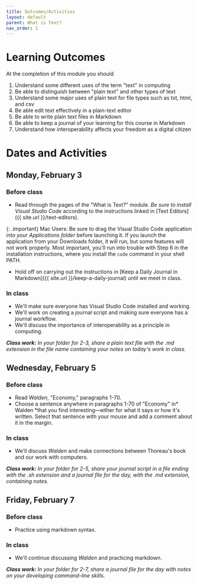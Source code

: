 ```yaml
---
title: Outcomes/Activities
layout: default
parent: What is Text?
nav_order: 1
---
```

# Learning Outcomes

At the completion of this module you should

1. Understand some different uses of the term "text" in computing
2. Be able to distinguish between "plain text" and other types of text
3. Understand some major uses of plain text for file types such as txt, html, and csv
3. Be able edit text effectively in a plain-text editor
4. Be able to write plain text files in Markdown
5. Be able to keep a journal of your learning for this course in Markdown
6. Understand how interoperability affects your freedom as a digital citizen

# Dates and Activities

## Monday, February 3

### Before class

- Read through the pages of the "What is Text?" module. *Be sure to install Visual Studio Code* according to the instructions linked in [Text Editors]({{ site.url }}/text-editors). 

{: .important}
Mac Users: Be sure to drag the Visual Studio Code application *into your Applications folder* before launching it. If you launch the application from your Downloads folder, it will run, but some features will not work properly. Most important, you'll run into trouble with Step 6 in the installation instructions, where you install the `code` command in your shell PATH.

- Hold off on carrying out the instructions in [Keep a Daily Journal in Markdown]({{ site.url }}/keep-a-daily-journal) until we meet in class.

### In class

- We'll make sure everyone has Visual Studio Code installed and working.
- We'll work on creating a journal script and making sure everyone has a journal workflow.
- We'll discuss the importance of interoperability as a principle in computing.

***Class work:*** *In your folder for 2-3, share a plain text file with the .md extension in the file name containing your notes on today's work in class.*

## Wednesday, February 5

### Before class

- Read *Walden*, "Economy," paragraphs 1-70.
- Choose a sentence anywhere in paragraphs 1-70 of "Economy" in* Walden *that you find interesting&mdash;either for what it says or how it's written. Select that sentence with your mouse and add a comment about it in the margin.

### In class

- We'll discuss *Walden* and make connections between Thoreau's book and our work with computers.

***Class work:*** *In your folder for 2-5, share your journal script in a file ending with the .sh extension and a journal file for the day, with the .md extension, containing notes.*

## Friday, February 7

### Before class

- Practice using markdown syntax.

### In class

- We'll continue discussing *Walden* and practicing markdown.

***Class work:*** *In your folder for 2-7, share a journal file for the day with notes on your developing command-line skills.* 